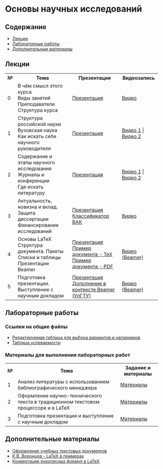 # Основы научных исследований

## Содержание
- [Лекции](#лекции)
- [Лабораторные работы](#лабораторные-работы)
- [Дополнительные материалы](#дополнительные-материалы)

## Лекции

<table>
<tr>
<th>№</th>
<th>Тема</th>
<th>Презентация</th>
<th>Видеозапись</th>
</tr>

<tr>
<td>0</td>
<td>В чём смысл этого курса<br/>
Виды занятий<br/>
Преподаватели<br/>
Структура курса</td>
<td><a href="https://github.com/itsecd/academic-fundamentals/blob/main/lectures/lecture00-course-info.pdf">Презентация</a></td>
<td><a href="https://youtu.be/FCkcE0lHLyU">Видео</a></td>
</tr>

<tr>
<td>1</td>
<td>Структура российской науки<br/>
Вузовская наука<br/>
Как искать себе научного руководителя<br/>
<td><a href="https://github.com/itsecd/academic-fundamentals/blob/main/lectures/lecture01-academic-work-structure.pdf">Презентация</a></td>
<td><a href="https://youtu.be/tBHvD__szDU">Видео 1</a> | <a href="https://youtu.be/ad5zWnXBLCM">Видео 2</a></td>
</tr>

<tr>
<td>2</td>
<td>Содержание и этапы научного исследования<br/>
Журналы и конференции<br/>
Где искать литературу<br/>
<td><a href="https://github.com/itsecd/academic-fundamentals/blob/main/lectures/lecture02-research-stages-and-literature.pdf">Презентация</a></td>
<td><a href="https://youtu.be/gL98OpeDjEg">Видео 1</a> | <a href="https://youtu.be/wUoiDHKT3Lk">Видео 2</a></td>
</tr>

<tr>
<td>3</td>
<td>Актуальность, новизна и вклад. <br/>
Защита диссертации<br/>
Финансирование исследований<br/>
<td>
<a href="https://github.com/itsecd/academic-fundamentals/blob/main/lectures/lecture03-novelty-financing.pdf">Презентация</a><br/>
<a href="https://github.com/itsecd/academic-fundamentals/blob/main/lectures/lecture03add1-vak-topics.pdf">Классификатор ВАК</a>
</td>
<td><a href="https://youtu.be/7kj57-AAHS8">Видео</a></td>
</tr>

<tr>
<td>4</td>
<td>Основы LaTeX<br/>
Структура документа. Пакеты<br/>
Списки и таблицы<br/>
Презентации Beamer<br/>
<td>
<a href="https://github.com/itsecd/academic-fundamentals/blob/main/lectures/lecture04-latex1.pdf">Презентация</a><br/>
<a href="https://github.com/itsecd/academic-fundamentals/blob/main/lectures/lecture04-latex1-sample.tex">Пример документа - TeX</a><br/>
<a href="https://github.com/itsecd/academic-fundamentals/blob/main/lectures/lecture04-latex1-sample.pdf">Пример документа - PDF</a>
</td>
<td><a href="https://github.com/itsecd/academic-fundamentals/blob/main/lectures/lecture04-beamer.mp4">Видео (Beamer)</a></td>
</tr>

<tr>
<td>5</td>
<td>Подготовка презентации.<br/>
Выступление с научным докладом<br/>
<td>
<a href="https://github.com/itsecd/academic-fundamentals/blob/main/lectures/lecture05-presentation.pdf">Презентация</a><br/>
<a href="https://github.com/itsecd/academic-fundamentals/blob/main/lectures/lecture05-presentation-beamer-ulgtu.pdf">Дополнение в контексте Beamer (УлГТУ)</a>
</td>
<td><a href="https://youtu.be/QwojJmvwLgQ">Видео (Beamer)</a></td>
</tr>

</table>

## Лабораторные работы

### Ссылки на общие файлы

- [Редактируемая таблица для выбора вариантов и напарников](https://docs.google.com/spreadsheets/d/1KnQVibQ7YXSuFpolsWrpcegj5rrirEDhWAP-Noav33I/edit?usp=sharing)
- [Таблица успеваемости](https://docs.google.com/spreadsheets/d/1SrCgRf4gSlT44tY5SuigzgGojsJL0W913bpX6NfPpJc/edit?usp=sharing)

### Материалы для выполнения лабораторных работ

<table>
<tr>
<th>№</th>
<th>Тема</th>
<th>Задание и материалы</th>
</tr>

<tr>
<td>1</td>
<td>Анализ литературы с использованием библиографического менеджера</td>
<td><a href="https://github.com/itsecd/academic-fundamentals/tree/main/lab-1">Материалы</a></td>
</tr>

<tr>
<td>2</td>
<td>Оформление научно-технического текста в традиционном текстовом процессоре и в LaTeX</td>
<td><a href="https://github.com/itsecd/academic-fundamentals/tree/main/lab-2">Материалы</a></td>
</tr>

<tr>
<td>3</td>
<td>Подготовка презентации и выступление с научным докладом</td>
<td><a href="https://github.com/itsecd/academic-fundamentals/tree/main/lab-3">Материалы</a></td>
</tr>

</table>

## Дополнительные материалы

- [Оформление учебных текстовых документов](https://github.com/itsecd/general)
- [К.В. Воронцов - LaTeX  в примерах](http://www.ccas.ru/voron/download/voron05latex.pdf)
- [Конвертация рукописных формул в LaTeX](https://detexify.kirelabs.org/classify.html)
